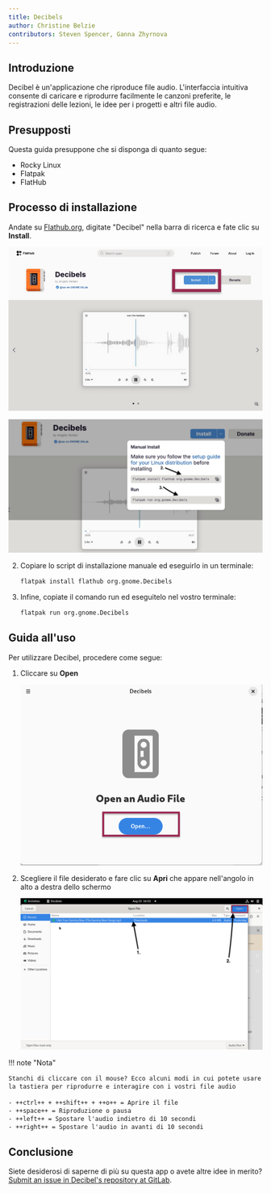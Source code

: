 ```yaml
---
title: Decibels
author: Christine Belzie
contributors: Steven Spencer, Ganna Zhyrnova
---
```


## Introduzione

Decibel è un'applicazione che riproduce file audio. L'interfaccia intuitiva consente di caricare e riprodurre facilmente le canzoni preferite, le registrazioni delle lezioni, le idee per i progetti e altri file audio.

## Presupposti

Questa guida presuppone che si disponga di quanto segue:

- Rocky Linux
- Flatpak
- FlatHub

## Processo di installazione

Andate su [Flathub.org](https://flathub.org), digitate "Decibel" nella barra di ricerca e fate clic su **Install**.

![Screenshot of the Decibels app page on FlatHub, showing the install button being highlighted by a red rectangle](images/01_decibels.png)

![manual install script and run script](images/decibels-install.png)

2. Copiare lo script di installazione manuale ed eseguirlo in un terminale:

   ```bash
   flatpak install flathub org.gnome.Decibels
   ```

3. Infine, copiate il comando run ed eseguitelo nel vostro terminale:

   ```bash
   flatpak run org.gnome.Decibels
   ```

## Guida all'uso

Per utilizzare Decibel, procedere come segue:

1. Cliccare su **Open**

   ![Screenshot of Decibels' landing page with a red rectangle surrounding the blue open button](images/02_decibels.png)

2. Scegliere il file desiderato e fare clic su **Apri** che appare nell'angolo in alto a destra dello schermo

   ![Screenshot of Decibels file selection interface with numbered arrows indicating audio file and Open button](images/03_decibels.png)

!!! note "Nota"

```
Stanchi di cliccare con il mouse? Ecco alcuni modi in cui potete usare la tastiera per riprodurre e interagire con i vostri file audio

- ++ctrl++ + ++shift++ + ++o++ = Aprire il file
- ++space++ = Riproduzione o pausa
- ++left++ = Spostare l'audio indietro di 10 secondi
- ++right++ = Spostare l'audio in avanti di 10 secondi
```

## Conclusione

Siete desiderosi di saperne di più su questa app o avete altre idee in merito? [Submit an issue in Decibel's repository at GitLab](https://gitlab.gnome.org/GNOME/Incubator/decibels/-/issues).
